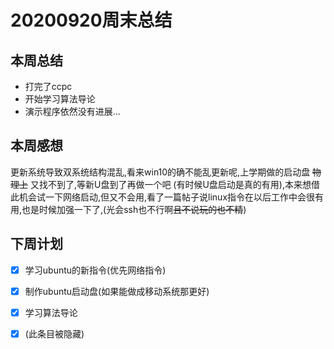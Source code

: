 ﻿# 20200920周末总结

## 本周总结
* 打完了ccpc
* 开始学习算法导论
* 演示程序依然没有进展...
## 本周感想
更新系统导致双系统结构混乱,看来win10的确不能乱更新呢,上学期做的启动盘 ~~物理上~~ 又找不到了,等新U盘到了再做一个吧 (有时候U盘启动是真的有用),本来想借此机会试一下网络启动,但又不会用,看了一篇帖子说linux指令在以后工作中会很有用,也是时候加强一下了,(光会ssh也不行啊~~且不说玩的也不精~~)

## 下周计划
 - [X] 学习ubuntu的新指令(优先网络指令)
 - [x] 制作ubuntu启动盘(如果能做成移动系统那更好)
 - [x] 学习算法导论
 - [x] (此条目被隐藏)

